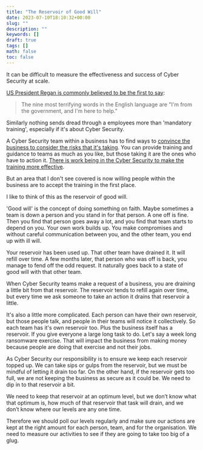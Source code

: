 ```yaml
---
title: "The Reservoir of Good Will"
date: 2023-07-10T18:10:32+00:00
slug: ""
description: ""
keywords: []
draft: true
tags: []
math: false
toc: false
---
```


It can be difficult to measure the effectiveness and success of Cyber Security at scale.

[US President Regan is commonly believed to be the first to say](https://politics.stackexchange.com/questions/25691/what-did-reagan-mean-when-he-said-the-nine-most-terrifying-words-in-the-englis):

> The nine most terrifying words in the English language are "I'm from the government, and I'm here to help." 

Similarly nothing sends dread through a employees more than 'mandatory training', especially if it's about Cyber Security.

A Cyber Security team within a business has to find ways to [convince the business to consider the risks that it's taking](./security-communication.md). You can provide training and guidance to teams as much as you like, but those taking it are the ones who have to action it. [There is work being in the Cyber Security to make the training more effective](./social-marketing.md).

But an area that I don't see covered is now willing people within the business are to accept the training in the first place.

I like to think of this as the reservoir of good will.

'Good will' is the concept of doing something on faith. Maybe sometimes a team is down a person and you stand in for that person. A one off is fine. Then you find that person goes away a lot, and you find that team starts to depend on you. Your own work builds up. You make compromises and without careful communication between you, and the other team, you end up with ill will.

Your reservoir has been used up. That other team have drained it. It will refill over time. A few months later, that person who was off is back, you manage to fend off the odd request. It naturally goes back to a state of good will with that other team.

When Cyber Security teams make a request of a business, you are draining a little bit from that reservoir. The reservoir tends to refill again over time, but every time we ask someone to take an action it drains that reservoir a little.

It's also a little more complicated. Each person can have their own reservoir, but those people talk, and people in their teams will notice it collectively. So each team has it's own reservoir too. Plus the business itself has a reservoir. If you give everyone a large long task to do. Let's say a week long ransomware exercise. That will impact the business from making money because people are doing that exercise and not their jobs.

As Cyber Security our responsibility is to ensure we keep each reservoir topped up. We can take sips or gulps from the reservoir, but we must be mindful of letting it drain too far. On the other hand, if the reservoir gets too full, we are not keeping the business as secure as it could be. We need to dip in to that reservoir a bit.

We need to keep that reservoir at an optimum level, but we don’t know what that optimum is, how much of that reservoir that task will drain, and we don’t know where our levels are any one time.

Therefore we should poll our levels regularly and make sure our actions are kept at the right amount for each person, team, and for the organisation. We need to measure our activities to see if they are going to take too big of a glug.
